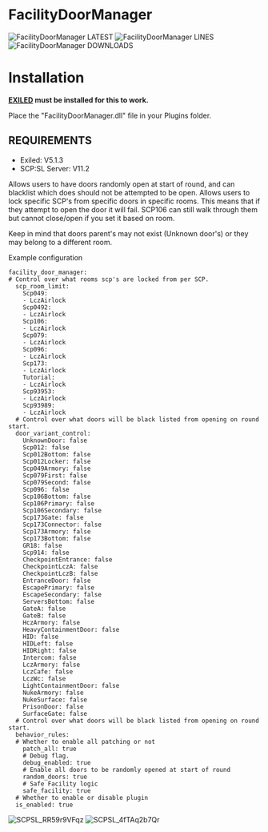 # FacilityDoorManager


![FacilityDoorManager LATEST](https://img.shields.io/github/v/release/Undid-Iridium/FacilityDoorManager?include_prereleases&style=flat-square)
![FacilityDoorManager LINES](https://img.shields.io/tokei/lines/github/Undid-Iridium/FacilityDoorManager)
![FacilityDoorManager DOWNLOADS](https://img.shields.io/github/downloads/Undid-Iridium/FacilityDoorManager/total?style=flat-square)


# Installation

**[EXILED](https://github.com/galaxy119/EXILED) must be installed for this to work.**

Place the "FacilityDoorManager.dll" file in your Plugins folder.


## REQUIREMENTS
* Exiled: V5.1.3
* SCP:SL Server: V11.2


Allows users to have doors randomly open at start of round, and can blacklist which does should not be attempted to be open.
Allows users to lock specific SCP's from specific doors in specific rooms. This means that if they attempt to open the door it will fail. SCP106 can still walk through them but cannot close/open if you set it based on room.

Keep in mind that doors parent's may not exist (Unknown door's) or they may belong to a different room.

Example configuration 
```
facility_door_manager:
# Control over what rooms scp's are locked from per SCP.
  scp_room_limit:
    Scp049:
    - LczAirlock
    Scp0492:
    - LczAirlock
    Scp106:
    - LczAirlock
    Scp079:
    - LczAirlock
    Scp096:
    - LczAirlock
    Scp173:
    - LczAirlock
    Tutorial:
    - LczAirlock
    Scp93953:
    - LczAirlock
    Scp93989:
    - LczAirlock
  # Control over what doors will be black listed from opening on round start.
  door_variant_control:
    UnknownDoor: false
    Scp012: false
    Scp012Bottom: false
    Scp012Locker: false
    Scp049Armory: false
    Scp079First: false
    Scp079Second: false
    Scp096: false
    Scp106Bottom: false
    Scp106Primary: false
    Scp106Secondary: false
    Scp173Gate: false
    Scp173Connector: false
    Scp173Armory: false
    Scp173Bottom: false
    GR18: false
    Scp914: false
    CheckpointEntrance: false
    CheckpointLczA: false
    CheckpointLczB: false
    EntranceDoor: false
    EscapePrimary: false
    EscapeSecondary: false
    ServersBottom: false
    GateA: false
    GateB: false
    HczArmory: false
    HeavyContainmentDoor: false
    HID: false
    HIDLeft: false
    HIDRight: false
    Intercom: false
    LczArmory: false
    LczCafe: false
    LczWc: false
    LightContainmentDoor: false
    NukeArmory: false
    NukeSurface: false
    PrisonDoor: false
    SurfaceGate: false
  # Control over what doors will be black listed from opening on round start.
  behavior_rules:
  # Whether to enable all patching or not
    patch_all: true
    # Debug flag.
    debug_enabled: true
    # Enable all doors to be randomly opened at start of round
    random_doors: true
    # Safe Facility logic
    safe_facility: true
  # Whether to enable or disable plugin
  is_enabled: true
```

![SCPSL_RR59r9VFqz](https://user-images.githubusercontent.com/24619207/148615127-98bfcd42-e962-43c1-95ae-7007afa8bd10.png)
![SCPSL_4fTAq2b7Qr](https://user-images.githubusercontent.com/24619207/148615132-dd08fd0c-0849-4aa5-b086-df8884d24870.png)
